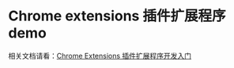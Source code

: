 # Chrome extensions 插件扩展程序 demo

相关文档请看：[Chrome Extensions 插件扩展程序开发入门](https://github.com/diamont1001/blog/issues/12)
